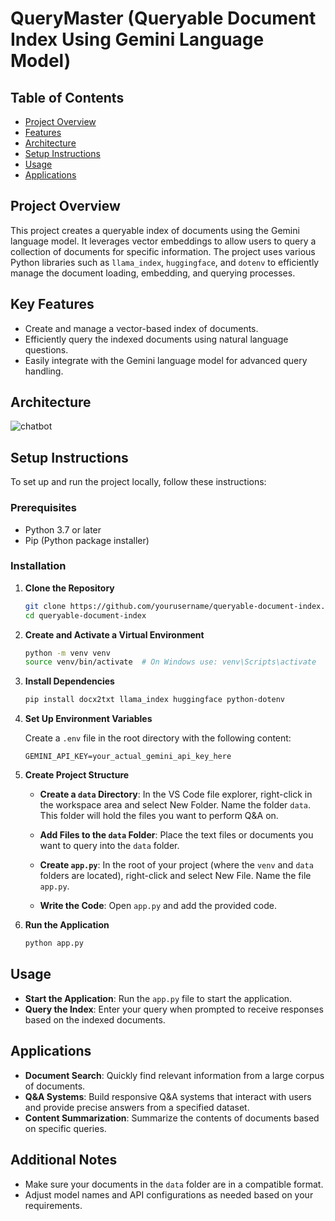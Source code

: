 # QueryMaster (Queryable Document Index Using Gemini Language Model)

## Table of Contents

- [Project Overview](#project-overview)
- [Features](#features)
- [Architecture](#architecture)
- [Setup Instructions](#setup-instructions)
- [Usage](#usage)
- [Applications](#applications)

## Project Overview

This project creates a queryable index of documents using the Gemini language model. It leverages vector embeddings to allow users to query a collection of documents for specific information. The project uses various Python libraries such as `llama_index`, `huggingface`, and `dotenv` to efficiently manage the document loading, embedding, and querying processes.

## Key Features

- Create and manage a vector-based index of documents.
- Efficiently query the indexed documents using natural language questions.
- Easily integrate with the Gemini language model for advanced query handling.
  
## Architecture
![chatbot](https://github.com/user-attachments/assets/bf8d7034-6e7a-4f7d-810f-84007e67c539)

## Setup Instructions

To set up and run the project locally, follow these instructions:

### Prerequisites

- Python 3.7 or later
- Pip (Python package installer)

### Installation

1. **Clone the Repository**

    ```bash
    git clone https://github.com/yourusername/queryable-document-index.git
    cd queryable-document-index
    ```

2. **Create and Activate a Virtual Environment**

    ```bash
    python -m venv venv
    source venv/bin/activate  # On Windows use: venv\Scripts\activate
    ```

3. **Install Dependencies**

    ```bash
    pip install docx2txt llama_index huggingface python-dotenv
    ```

4. **Set Up Environment Variables**

    Create a `.env` file in the root directory with the following content:

    ```env
    GEMINI_API_KEY=your_actual_gemini_api_key_here
    ```

5. **Create Project Structure**

    - **Create a `data` Directory**: 
      In the VS Code file explorer, right-click in the workspace area and select New Folder. Name the folder `data`. This folder will hold the files you want to perform Q&A on.

    - **Add Files to the `data` Folder**: 
      Place the text files or documents you want to query into the `data` folder.

    - **Create `app.py`**: 
      In the root of your project (where the `venv` and `data` folders are located), right-click and select New File. Name the file `app.py`.

    - **Write the Code**: 
      Open `app.py` and add the provided code.

6. **Run the Application**

    ```bash
    python app.py
    ```

## Usage

- **Start the Application**: Run the `app.py` file to start the application.
- **Query the Index**: Enter your query when prompted to receive responses based on the indexed documents.

## Applications

- **Document Search**: Quickly find relevant information from a large corpus of documents.
- **Q&A Systems**: Build responsive Q&A systems that interact with users and provide precise answers from a specified dataset.
- **Content Summarization**: Summarize the contents of documents based on specific queries.

## Additional Notes

- Make sure your documents in the `data` folder are in a compatible format.
- Adjust model names and API configurations as needed based on your requirements.
